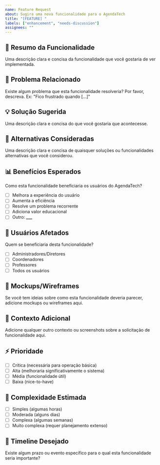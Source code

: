 ```yaml
---
name: Feature Request
about: Sugira uma nova funcionalidade para o AgendaTech
title: "[FEATURE] "
labels: ["enhancement", "needs-discussion"]
assignees: ""
---
```


## 🚀 Resumo da Funcionalidade

Uma descrição clara e concisa da funcionalidade que você gostaria de ver implementada.

## 🎯 Problema Relacionado

Existe algum problema que esta funcionalidade resolveria? Por favor, descreva.
Ex: "Fico frustrado quando [...]"

## 💡 Solução Sugerida

Uma descrição clara e concisa do que você gostaria que acontecesse.

## 🔄 Alternativas Consideradas

Uma descrição clara e concisa de quaisquer soluções ou funcionalidades alternativas que você considerou.

## 📊 Benefícios Esperados

Como esta funcionalidade beneficiaria os usuários do AgendaTech?

- [ ] Melhora a experiência do usuário
- [ ] Aumenta a eficiência
- [ ] Resolve um problema recorrente
- [ ] Adiciona valor educacional
- [ ] Outro: ****\_\_\_****

## 👥 Usuários Afetados

Quem se beneficiaria desta funcionalidade?

- [ ] Administradores/Diretores
- [ ] Coordenadores
- [ ] Professores
- [ ] Todos os usuários

## 🎨 Mockups/Wireframes

Se você tem ideias sobre como esta funcionalidade deveria parecer, adicione mockups ou wireframes aqui.

## 📝 Contexto Adicional

Adicione qualquer outro contexto ou screenshots sobre a solicitação de funcionalidade aqui.

## ⚡ Prioridade

- [ ] Crítica (necessária para operação básica)
- [ ] Alta (melhoraria significativamente o sistema)
- [ ] Média (funcionalidade útil)
- [ ] Baixa (nice-to-have)

## 🔧 Complexidade Estimada

- [ ] Simples (algumas horas)
- [ ] Moderada (alguns dias)
- [ ] Complexa (algumas semanas)
- [ ] Muito complexa (requer planejamento extenso)

## 📅 Timeline Desejado

Existe algum prazo ou evento específico para o qual esta funcionalidade seria importante?
